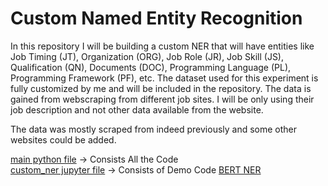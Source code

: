 # Custom Named Entity Recognition

In this repository I will be building a custom NER that will have entities like Job Timing (JT), Organization (ORG), Job Role (JR), Job Skill (JS), Qualification (QN), Documents (DOC), Programming Language (PL), Programming Framework (PF), etc. The dataset used for this experiment is fully customized by me and will be included in the repository. The data is gained from webscraping from different job sites. I will be only using their job description and not other data available from the website. 

The data was mostly scraped from indeed previously and some other websites could be added. 

[main python file](./main.py) -> Consists All the Code<br>
[custom_ner jupyter file](./custom_ner.ipynb) -> Consists of Demo Code
[BERT NER](https://colab.research.google.com/drive/111YOXSJSuNNCoU2VqkknQoTyV9aqYCeA#scrollTo=L5bpeErGSEgj)